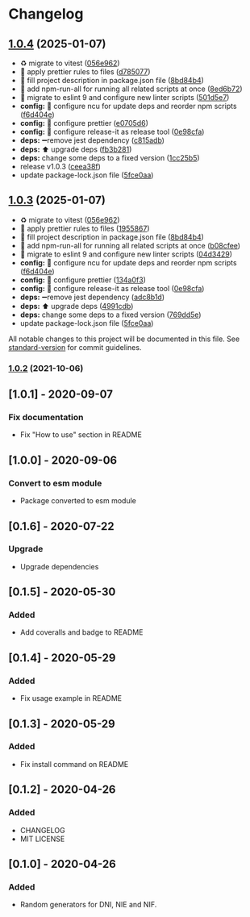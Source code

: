 # Changelog

## [1.0.4](https://github.com/JuanMaRuiz/document-generator/compare/v1.0.2...v1.0.4) (2025-01-07)

* ♻️ migrate to vitest ([056e962](https://github.com/JuanMaRuiz/document-generator/commit/056e9623bee9d620e2f4235fdd4034b6e0c38b7d))
* 🎨 apply prettier rules to files ([d785077](https://github.com/JuanMaRuiz/document-generator/commit/d785077f42eaed8feada3ef17e3567ac6ee3a234))
* 📝 fill project description in package.json file ([8bd84b4](https://github.com/JuanMaRuiz/document-generator/commit/8bd84b4502e052c090744fc1a621e7d6b25fed76))
* 🔧 add npm-run-all for running all related scripts at once ([8ed6b72](https://github.com/JuanMaRuiz/document-generator/commit/8ed6b7200faf0cc0bc57700294853ada7251e113))
* 🔧 migrate to eslint 9 and configure new linter scripts ([501d5e7](https://github.com/JuanMaRuiz/document-generator/commit/501d5e764f898b9e8082940b24d7943f0b7bcc51))
* **config:** 🔧 configure ncu for update deps and reorder npm scripts ([f6d404e](https://github.com/JuanMaRuiz/document-generator/commit/f6d404ec45cc07bec066d5c62e5d7707beaa4de7))
* **config:** 🔧 configure prettier ([e0705d6](https://github.com/JuanMaRuiz/document-generator/commit/e0705d6b79e3cb2c8eb193e4feda7eb6ac694d2f))
* **config:** 🔧 configure release-it as release tool ([0e98cfa](https://github.com/JuanMaRuiz/document-generator/commit/0e98cfa1d0f8010c7ea9cb0978031ad229c29f64))
* **deps:** ➖remove jest dependency ([c815adb](https://github.com/JuanMaRuiz/document-generator/commit/c815adba3c630d66513e0963363dd4bb2aba2e69))
* **deps:** ⬆️ upgrade deps ([fb3b281](https://github.com/JuanMaRuiz/document-generator/commit/fb3b281319e591c385ac7ea43b625cb28bf84cd0))
* **deps:** change some deps to a fixed version ([1cc25b5](https://github.com/JuanMaRuiz/document-generator/commit/1cc25b59ae3faeef8afc347547249cad4fbd6ebd))
* release v1.0.3 ([ceea38f](https://github.com/JuanMaRuiz/document-generator/commit/ceea38fbecfc776fbcf82e3f0d6bd5d616e2e3c6))
* update package-lock.json file ([5fce0aa](https://github.com/JuanMaRuiz/document-generator/commit/5fce0aabbf469abd794d38b8b8dfce391326257c))

## [1.0.3](https://github.com/JuanMaRuiz/document-generator/compare/v1.0.2...v1.0.3) (2025-01-07)

* ♻️ migrate to vitest ([056e962](https://github.com/JuanMaRuiz/document-generator/commit/056e9623bee9d620e2f4235fdd4034b6e0c38b7d))
* 🎨 apply prettier rules to files ([1955867](https://github.com/JuanMaRuiz/document-generator/commit/19558679390f873c9622e58202aa628f4ce40551))
* 📝 fill project description in package.json file ([8bd84b4](https://github.com/JuanMaRuiz/document-generator/commit/8bd84b4502e052c090744fc1a621e7d6b25fed76))
* 🔧 add npm-run-all for running all related scripts at once ([b08cfee](https://github.com/JuanMaRuiz/document-generator/commit/b08cfee761db7a44d401f499668e9a7cb095f5b3))
* 🔧 migrate to eslint 9 and configure new linter scripts ([04d3429](https://github.com/JuanMaRuiz/document-generator/commit/04d3429519e54964ea697950f0db3a2c39cc22be))
* **config:** 🔧 configure ncu for update deps and reorder npm scripts ([f6d404e](https://github.com/JuanMaRuiz/document-generator/commit/f6d404ec45cc07bec066d5c62e5d7707beaa4de7))
* **config:** 🔧 configure prettier ([134a0f3](https://github.com/JuanMaRuiz/document-generator/commit/134a0f3e564e75622da46ba151376ac6c2514b55))
* **config:** 🔧 configure release-it as release tool ([0e98cfa](https://github.com/JuanMaRuiz/document-generator/commit/0e98cfa1d0f8010c7ea9cb0978031ad229c29f64))
* **deps:** ➖remove jest dependency ([adc8b1d](https://github.com/JuanMaRuiz/document-generator/commit/adc8b1dd8cc9eedd7989d5773a75027e805b52f2))
* **deps:** ⬆️ upgrade deps ([4991cdb](https://github.com/JuanMaRuiz/document-generator/commit/4991cdbeeea2658698e0c82e15b45c03d93bf2ce))
* **deps:** change some deps to a fixed version ([769dd5e](https://github.com/JuanMaRuiz/document-generator/commit/769dd5ed86cef1ca8af8f9490872e4f56db0397f))
* update package-lock.json file ([5fce0aa](https://github.com/JuanMaRuiz/document-generator/commit/5fce0aabbf469abd794d38b8b8dfce391326257c))

All notable changes to this project will be documented in this file. See [standard-version](https://github.com/conventional-changelog/standard-version) for commit guidelines.

### [1.0.2](https://github.com/JuanMaRuiz/document-generator/compare/v1.0.1...v1.0.2) (2021-10-06)

## [1.0.1] - 2020-09-07

### Fix documentation

- Fix "How to use" section in README

## [1.0.0] - 2020-09-06

### Convert to esm module

- Package converted to esm module

## [0.1.6] - 2020-07-22

### Upgrade

- Upgrade dependencies

## [0.1.5] - 2020-05-30

### Added

- Add coveralls and badge to README

## [0.1.4] - 2020-05-29

### Added

- Fix usage example in README

## [0.1.3] - 2020-05-29

### Added

- Fix install command on README

## [0.1.2] - 2020-04-26

### Added

- CHANGELOG
- MIT LICENSE

## [0.1.0] - 2020-04-26

### Added

- Random generators for DNI, NIE and NIF.
